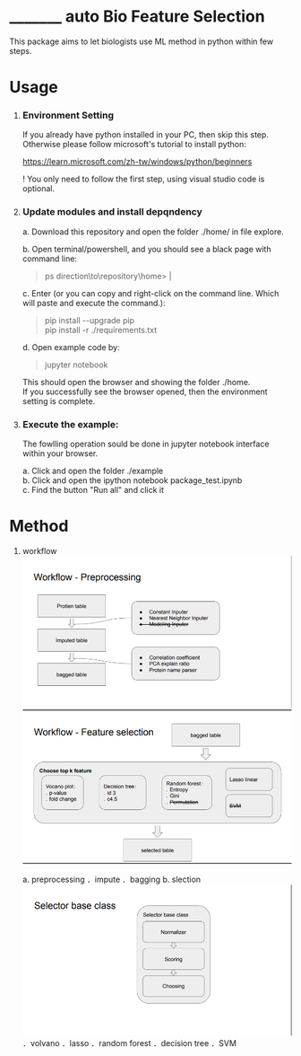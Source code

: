 # _______ auto Bio Feature Selection
This package aims to let biologists use ML method in python within few steps.

# Usage
1. ### Environment Setting
    If you already have python installed in your PC, then skip this step. Otherwise please follow microsoft's tutorial to install python:    
    
    https://learn.microsoft.com/zh-tw/windows/python/beginners
    
    ! You only need to follow the first step, using visual studio code is optional.

2. ### Update modules and install depqndency
    a. Download this repository and open the folder ./home/ in file explore.

    b. Open terminal/powershell, and you should see a black page with command line:
    > ps direction\\to\\repository\\home\> |

    c. Enter (or you can copy and right-click on the command line. Which will paste and execute the command.):
    > pip install --upgrade pip    
    > pip install -r ./requirements.txt

    d. Open example code by:
    > jupyter notebook    
        
    This should open the browser and showing the folder ./home.   
    If you successfully see the browser opened, then the environment setting is complete.

3. ### Execute the example:
    The fowlling operation sould be done in jupyter notebook interface within your browser.    

    a. Click and open the folder ./example     
    b. Click and open the ipython notebook package_test.ipynb    
    c. Find the button "Run all" and click it    

# Method
1. workflow
![image](./images/workflow_preprocessing.png)
![image](./images/workflow_selection.png)

    a. preprocessing
        ．impute
        ．bagging
    b. slection
    ![image](./images/workflow_base_selector.png)
        ．volvano
        ．lasso
        ．random forest
        ．decision tree
        ．SVM